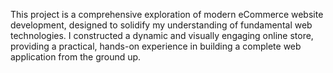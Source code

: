 This project is a comprehensive exploration of modern eCommerce website development, designed to solidify my understanding of fundamental web technologies. I constructed a dynamic and visually engaging online store, providing a practical, hands-on experience in building a complete web application from the ground up.
